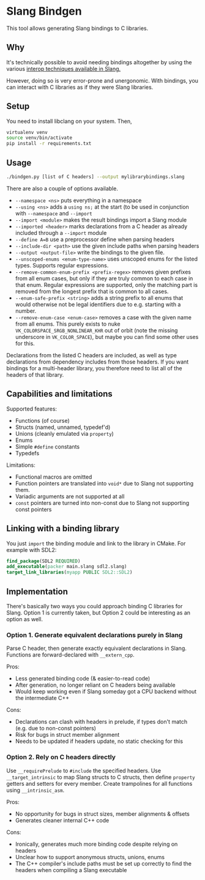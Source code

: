 Slang Bindgen
=============

This tool allows generating Slang bindings to C libraries.

## Why

It's technically possible to avoid needing bindings altogether by using the 
various [interop techniques available in Slang.](https://shader-slang.org/slang/user-guide/a1-04-interop.html)

However, doing so is very error-prone and unergonomic. With bindings, you can
interact with C libraries as if they were Slang libraries.

## Setup

You need to install libclang on your system. Then,
```sh
virtualenv venv
source venv/bin/activate
pip install -r requirements.txt
```

## Usage

```sh
./bindgen.py [list of C headers] --output mylibrarybindings.slang
```

There are also a couple of options available.

* `--namespace <ns>` puts everything in a namespace
* `--using <ns>` adds a `using ns;` at the start (to be used in conjunction with `--namespace` and `--import`
* `--import <module>` makes the result bindings import a Slang module
* `--imported <header>` marks declarations from a C header as already included through a `--import` module
* `--define A=B` use a preprocessor define when parsing headers
* `--include-dir <path>` use the given include paths when parsing headers
* `--output <output-file>` write the bindings to the given file.
* `--unscoped-enums <enum-type-name>` uses unscoped enums for the listed types. Supports regular expressions.
* `--remove-common-enum-prefix <prefix-regex>` removes given prefixes from all enum cases, but only if they are truly common to each case in that enum. Regular expressions are supported, only the matching part is removed from the longest prefix that is common to all cases.
* `--enum-safe-prefix <string>` adds a string prefix to all enums that would otherwise not be legal identifiers due to e.g. starting with a number.
* `--remove-enum-case <enum-case>` removes a case with the given name from all enums. This purely exists to nuke `VK_COLORSPACE_SRGB_NONLINEAR_KHR` out of orbit (note the missing underscore in `VK_COLOR_SPACE`), but maybe you can find some other uses for this.

Declarations from the listed C headers are included, as well as type
declarations from dependency includes from those headers. If you want bindings
for a multi-header library, you therefore need to list all of the headers of
that library.

## Capabilities and limitations

Supported features:
* Functions (of course)
* Structs (named, unnamed, typedef'd)
* Unions (cleanly emulated via `property`)
* Enums
* Simple `#define` constants
* Typedefs

Limitations:
* Functional macros are omitted
* Function pointers are translated into `void*` due to Slang not supporting them.
* Variadic arguments are not supported at all
* `const` pointers are turned into non-const due to Slang not supporting const pointers

## Linking with a binding library

You just `import` the binding module and link to the library in CMake.
For example with SDL2:

```cmake
find_package(SDL2 REQUIRED)
add_executable(packer main.slang sdl2.slang)
target_link_libraries(myapp PUBLIC SDL2::SDL2)
```

## Implementation

There's basically two ways you could approach binding C libraries for Slang.
Option 1 is currently taken, but Option 2 could be interesting as an option as
well.

### Option 1. Generate equivalent declarations purely in Slang

Parse C header, then generate exactly equivalent declarations in Slang.
Functions are forward-declared with `__extern_cpp`.

Pros:
- Less generated binding code (& easier-to-read code)
- After generation, no longer reliant on C headers being available
- Would keep working even if Slang someday got a CPU backend without the intermediate C++

Cons:
- Declarations can clash with headers in prelude, if types don't match (e.g. due to non-const pointers)
- Risk for bugs in struct member alignment
- Needs to be updated if headers update, no static checking for this

### Option 2. Rely on C headers directly

Use `__requirePrelude` to `#include` the specified headers.
Use `__target_intrinsic` to map Slang structs to C structs, then define
`property` getters and setters for every member. Create trampolines for all
functions using `__intrinsic_asm`.

Pros:
- No opportunity for bugs in struct sizes, member alignments & offsets
- Generates cleaner internal C++ code

Cons:
- Ironically, generates much more binding code despite relying on headers
- Unclear how to support anonymous structs, unions, enums
- The C++ compiler's include paths must be set up correctly to find the headers
  when compiling a Slang executable


